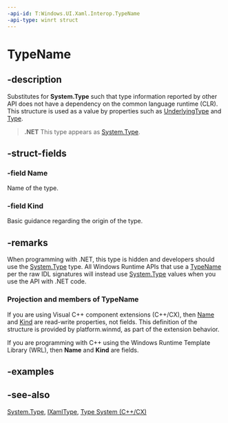 ```yaml
---
-api-id: T:Windows.UI.Xaml.Interop.TypeName
-api-type: winrt struct
---
```


<!-- Structure syntax.
public struct TypeName 
-->

# TypeName

## -description
Substitutes for **System.Type** such that type information reported by other API does not have a dependency on the common language runtime (CLR). This structure is used as a value by properties such as [UnderlyingType](../windows.ui.xaml.markup/ixamltype_underlyingtype.md) and [Type](../windows.ui.xaml.data/icustomproperty_type.md).



> **.NET**
> This type appears as [System.Type](https://msdn.microsoft.com/library/system.type.aspx).

## -struct-fields

### -field Name
Name of the type.
    

### -field Kind
Basic guidance regarding the origin of the type.
    

## -remarks
When programming with .NET, this type is hidden and developers should use the [System.Type](https://msdn.microsoft.com/library/system.type.aspx) type. All Windows Runtime APIs that use a [TypeName](typename.md) per the raw IDL signatures will instead use [System.Type](https://msdn.microsoft.com/library/system.type.aspx) values when you use the API with .NET code.

### Projection and members of TypeName

If you are using Visual C++ component extensions (C++/CX), then [Name](typename_name.md) and [Kind](typename_kind.md) are read-write properties, not fields. This definition of the structure is provided by platform.winmd, as part of the extension behavior.

If you are programming with C++ using the Windows Runtime Template Library (WRL), then **Name** and **Kind** are fields.

## -examples

## -see-also
[System.Type](https://msdn.microsoft.com/library/system.type.aspx), [IXamlType](../windows.ui.xaml.markup/ixamltype.md), [Type System (C++/CX)](https://docs.microsoft.com/cpp/cppcx/type-system-c-cx)